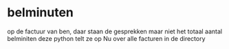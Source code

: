 # belminuten
op de factuur van ben, daar staan de gesprekken maar niet het totaal aantal belminiten deze python telt ze op
Nu over alle facturen in de directory

